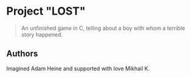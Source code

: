 # Project "LOST"
> An unfinished game in C, telling about a boy with whom a terrible story happened.

## Authors
Imagined Adam Heine and supported with love Mikhail K.
